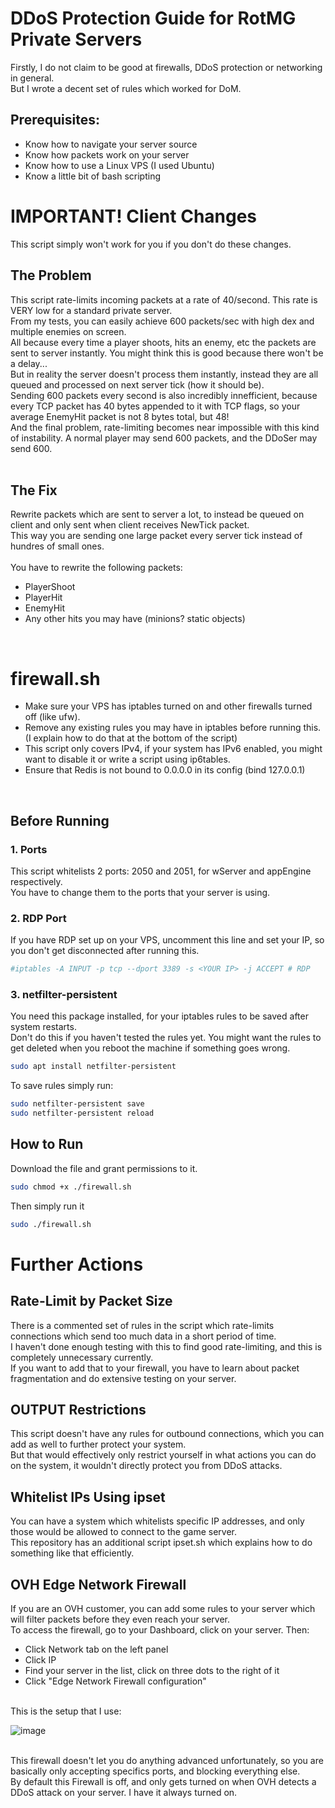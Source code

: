 # DDoS Protection Guide for RotMG Private Servers

Firstly, I do not claim to be good at firewalls, DDoS protection or networking in general. <br/>
But I wrote a decent set of rules which worked for DoM.

## Prerequisites:
* Know how to navigate your server source
* Know how packets work on your server
* Know how to use a Linux VPS (I used Ubuntu)
* Know a little bit of bash scripting

# IMPORTANT! Client Changes
This script simply won't work for you if you don't do these changes. <br/>

## The Problem
This script rate-limits incoming packets at a rate of 40/second. This rate is VERY low for a standard private server. <br/>
From my tests, you can easily achieve 600 packets/sec with high dex and multiple enemies on screen. <br/>
All because every time a player shoots, hits an enemy, etc the packets are sent to server instantly. You might think this is good because there won't be a delay... <br/>
But in reality the server doesn't process them instantly, instead they are all queued and processed on next server tick (how it should be). <br/>
Sending 600 packets every second is also incredibly innefficient, because every TCP packet has 40 bytes appended to it with TCP flags, so your average EnemyHit packet is not 8 bytes total, but 48! <br/>
And the final problem, rate-limiting becomes near impossible with this kind of instability. A normal player may send 600 packets, and the DDoSer may send 600. <br/>
<br/>
## The Fix
Rewrite packets which are sent to server a lot, to instead be queued on client and only sent when client receives NewTick packet. <br/>
This way you are sending one large packet every server tick instead of hundres of small ones. <br/>
<br/>
You have to rewrite the following packets:
* PlayerShoot
* PlayerHit
* EnemyHit
* Any other hits you may have (minions? static objects)
<br/>

# firewall.sh
* Make sure your VPS has iptables turned on and other firewalls turned off (like ufw).
* Remove any existing rules you may have in iptables before running this. (I explain how to do that at the bottom of the script)
* This script only covers IPv4, if your system has IPv6 enabled, you might want to disable it or write a script using ip6tables.
* Ensure that Redis is not bound to 0.0.0.0 in its config (bind 127.0.0.1)
<br/>

## Before Running

### 1. Ports
This script whitelists 2 ports: 2050 and 2051, for wServer and appEngine respectively. <br/>
You have to change them to the ports that your server is using. <br/>

### 2. RDP Port
If you have RDP set up on your VPS, uncomment this line and set your IP, so you don't get disconnected after running this.
```bash
#iptables -A INPUT -p tcp --dport 3389 -s <YOUR IP> -j ACCEPT # RDP
```

### 3. netfilter-persistent
You need this package installed, for your iptables rules to be saved after system restarts. <br/>
Don't do this if you haven't tested the rules yet. You might want the rules to get deleted when you reboot the machine if something goes wrong.<br/>
```bash
sudo apt install netfilter-persistent
```
To save rules simply run:
```bash
sudo netfilter-persistent save
sudo netfilter-persistent reload
```

## How to Run
Download the file and grant permissions to it.
```bash
sudo chmod +x ./firewall.sh
```
Then simply run it
```bash
sudo ./firewall.sh
```

# Further Actions

## Rate-Limit by Packet Size
There is a commented set of rules in the script which rate-limits connections which send too much data in a short period of time. <br/>
I haven't done enough testing with this to find good rate-limiting, and this is completely unnecessary currently. <br/>
If you want to add that to your firewall, you have to learn about packet fragmentation and do extensive testing on your server. <br/>

## OUTPUT Restrictions
This script doesn't have any rules for outbound connections, which you can add as well to further protect your system. <br/>
But that would effectively only restrict yourself in what actions you can do on the system, it wouldn't directly protect you from DDoS attacks. <br/>

## Whitelist IPs Using ipset
You can have a system which whitelists specific IP addresses, and only those would be allowed to connect to the game server. <br/>
This repository has an additional script ipset.sh which explains how to do something like that efficiently.

## OVH Edge Network Firewall
If you are an OVH customer, you can add some rules to your server which will filter packets before they even reach your server. <br/>
To access the firewall, go to your Dashboard, click on your server. Then:
* Click Network tab on the left panel
* Click IP
* Find your server in the list, click on three dots to the right of it
* Click "Edge Network Firewall configuration"
<br/>
This is the setup that I use: <br/>

![image](https://github.com/user-attachments/assets/a6ce1883-a521-48d2-af2d-6415cc37da6a)

<br/>
This firewall doesn't let you do anything advanced unfortunately, so you are basically only accepting specifics ports, and blocking everything else.<br/>
By default this Firewall is off, and only gets turned on when OVH detects a DDoS attack on your server. I have it always turned on.<br/>

